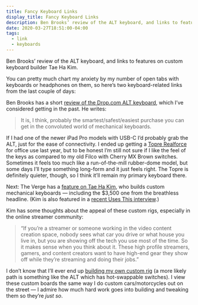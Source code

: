 ```yaml
---
title: Fancy Keyboard Links
display_title: Fancy Keyboard Links
description: Ben Brooks’ review of the ALT keyboard, and links to features on custom keyboard builder Tae Ha Kim.
date: 2020-03-27T18:51:00-04:00
tags:
  - link
  - keyboards
---
```



Ben Brooks’ review of the ALT keyboard, and links to features on custom keyboard builder Tae Ha Kim.

You can pretty much chart my anxiety by my number of open tabs with keyboards or headphones on them, so here’s two keyboard-related links from the last couple of days:

Ben Brooks has a short [review of the Drop.com ALT keyboard](https://brooksreview.net/2020/03/dropcom-alt-keyboard/), which I’ve considered getting in the past. He writes:

> It is, I think, probably the smartest/safest/easiest purchase you can get in the convoluted world of mechanical keyboards.

If I had one of the newer iPad Pro models with USB-C I’d probably grab the ALT, just for the ease of connectivity. I ended up getting a [Topre Realforce](https://www.realforce.co.jp/en/products/87U_SE07T0/index.html) for office use last year, but to be honest I’m still not sure if I like the feel of the keys as compared to my old Filco with Cherry MX Brown switches. Sometimes it feels too much like a run-of-the-mill rubber-dome model, but some days I’ll type something long-form and it just feels right. The Topre is definitely quieter, though, so I think it’ll remain my primary keyboard there.

Next: The Verge has a [feature on Tae Ha Kim](https://www.theverge.com/2020/1/29/21112581/taeha-types-mechanical-keyboards-custom-twitch-tfue-fortnite-streaming), who builds custom mechanical keyboards — including the $3,500 one from the breathless headline. (Kim is also featured in a [recent Uses This interview](https://usesthis.com/interviews/tae.ha.kim/).)

Kim has some thoughts about the appeal of these custom rigs, especially in the online streamer community:

> “If you’re a streamer or someone working in the video content creation space, nobody sees what car you drive or what house you live in, but you are showing off the tech you use most of the time. So it makes sense when you think about it. These high profile streamers, gamers, and content creators want to have high-end gear they show off while they’re streaming and doing their jobs.”

I don’t know that I’ll ever end up [building my own custom rig](https://www.theverge.com/2019/6/21/18683728/mechanical-keyboard-diy-building-guide-how-to-75-percent-pcb-case-zealio-keyswitches-zealpc) (a more likely path is something like the ALT which has hot-swappable switches). I view these custom boards the same way I do custom cars/motorcycles out on the street — I admire how much hard work goes into building and tweaking them so they’re *just so*.